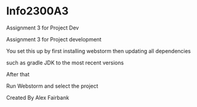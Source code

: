 # Info2300A3
Assignment 3 for Project Dev

Assignment 3 for Project development

You set this up by first installing webstorm then updating all dependencies

such as gradle JDK to the most recent versions

After that

Run Webstorm and select the project

Created By Alex Fairbank
